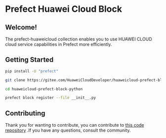 # Prefect Huawei Cloud Block

## Welcome!
The prefect-huaweicloud collection enables you to use HUAWEI CLOUD cloud service capabilities in Prefect more efficiently.
## Getting Started

```bash
pip install -U "prefect"

git clone https://gitee.com/HuaweiCloudDeveloper/huaweicloud-prefect-block-python.git

cd huaweicloud-prefect-block-python

prefect block register --file __init__.py
```

## Contributing

Thank you for wanting to contribute, you can contribute to [this code repository](https://gitee.com/HuaweiCloudDeveloper/huaweicloud-prefect-block-python) .If you have any questions, consult the community.